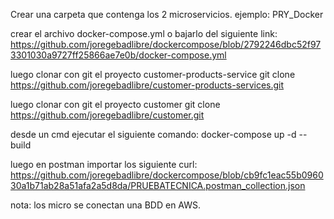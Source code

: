 Crear una carpeta que contenga los 2 microservicios.
ejemplo: PRY_Docker

crear el archivo docker-compose.yml
o bajarlo del siguiente link:
https://github.com/joregebadlibre/dockercompose/blob/2792246dbc52f973301030a9727ff25866ae7e0b/docker-compose.yml

luego clonar con git el proyecto customer-products-service
git clone https://github.com/joregebadlibre/customer-products-services.git

luego clonar con git el proyecto customer
git clone https://github.com/joregebadlibre/customer.git

desde un cmd ejecutar el siguiente comando:
docker-compose up -d --build


luego en postman importar los siguiente curl:
https://github.com/joregebadlibre/dockercompose/blob/cb9fc1eac55b096030a1b71ab28a51afa2a5d8da/PRUEBATECNICA.postman_collection.json

nota: los micro se conectan una BDD en AWS.
